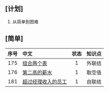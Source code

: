 [计划]
---
   1. 从简单到困难
   
[简单]
---
 序号|中文|状态|知识点
:--:|:--|:--:|:--
175|[组合两个表](https://leetcode-cn.com/problems/combine-two-tables/)|1|外联结
176|[第二高的薪水](https://leetcode-cn.com/problems/second-highest-salary/)|1|取空值
181|[超过经理收入的员工](https://leetcode-cn.com/problems/employees-earning-more-than-their-managers/)|1|自联结

